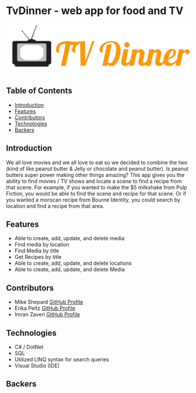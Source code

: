 # TvDinner - web app for food and TV

![TVDinner](/Images/TVDinnerLogo.jpg)


## Table of Contents
* [Introduction](#Introduction)
* [Features](#Features)
* [Contributors](#Contributors)
* [Technologies](#Technologies)
* [Backers](#Backers)


## <a name="Introduction"></a>Introduction
We all love movies and we all love to eat so we decided to combine the two (kind of like peanut butter & Jelly or chocolate and peanut butter). Is peanut butters super power making other things amazing? This app gives you the ability to find movies / TV shows and locate a scene to find a recipe from that scene. For example, if you wanted to make the $5 milkshake from Pulp Fiction, you would be able to find the scene and recipe for that scene. Or if you wanted a morocan recipe from Bourne Identity, you could search by location and find a recipe from that area. 

## <a name="Features"></a>Features
* Able to create, add, update, and delete media
* Find media by location
* Find Media by title
* Get Recipes by title
* Able to create, add, update, and delete locations
* Able to create, add, update, and delete Media


## <a name="Contributors"></a>Contributors

* Mike Shepard  [GitHub Profile](https://github.com/MichaelShepard)
* Erika Peltz   [GitHub Profile](https://github.com/epeltz0)
* Imran Zaveri  [GitHub Profile](https://github.com/imrazave)


## <a name="Technologies"></a>Technologies

* C# / DotNet
* SQL
* Utilized LINQ syntax for search queries
* Visual Studio (IDE)



## <a name="Backers"></a>Backers


